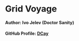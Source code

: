 # Grid Voyage

#### Author: Ivo Jelev (Doctor Sanity)
#### GitHub Profile: [DCay](https://github.com/DCay)
